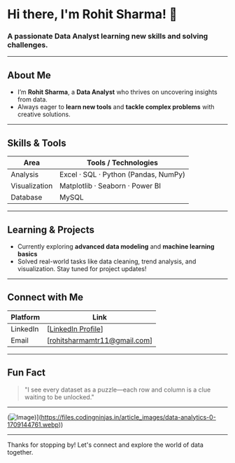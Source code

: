 #  Hi there, I'm Rohit Sharma! 👋

### A passionate Data Analyst learning new skills and solving challenges.

---
##  About Me
-  I’m **Rohit Sharma**, a **Data Analyst** who thrives on uncovering insights from data.
-  Always eager to **learn new tools** and **tackle complex problems** with creative solutions.

---
##  Skills & Tools
| Area            | Tools / Technologies               |
|----------------|------------------------------------|
| Analysis        | Excel · SQL · Python (Pandas, NumPy) |
| Visualization   | Matplotlib · Seaborn · Power BI     |
| Database        | MySQL                               |


---
##  Learning & Projects
- Currently exploring **advanced data modeling** and **machine learning basics**
-  Solved real-world tasks like data cleaning, trend analysis, and visualization. Stay tuned for project updates!

---
##  Connect with Me
| Platform        | Link                        |
|----------------|-----------------------------|
| LinkedIn       | [[LinkedIn Profile](https://www.linkedin.com/in/rohit-sharma-61056737a/)]     |
| Email          | [rohitsharmamtr11@gmail.com]  |

---
##  Fun Fact
> "I see every dataset as a puzzle—each row and column is a clue waiting to be unlocked."

---


(![Image](https://www.google.com/url?sa=i&url=https%3A%2F%2Fwww.proserveit.com%2Fblog%2Fintroduction-to-data-analysis&psig=AOvVaw2_SfzTVDJW7hGKExjPYDCA&ust=1756912473184000&source=images&cd=vfe&opi=89978449&ved=0CBUQjRxqFwoTCIDzt5Ovuo8DFQAAAAAdAAAAABAE))](https://files.codingninjas.in/article_images/data-analytics-0-1709144761.webp))

---

Thanks for stopping by! Let's connect and explore the world of data together.  
